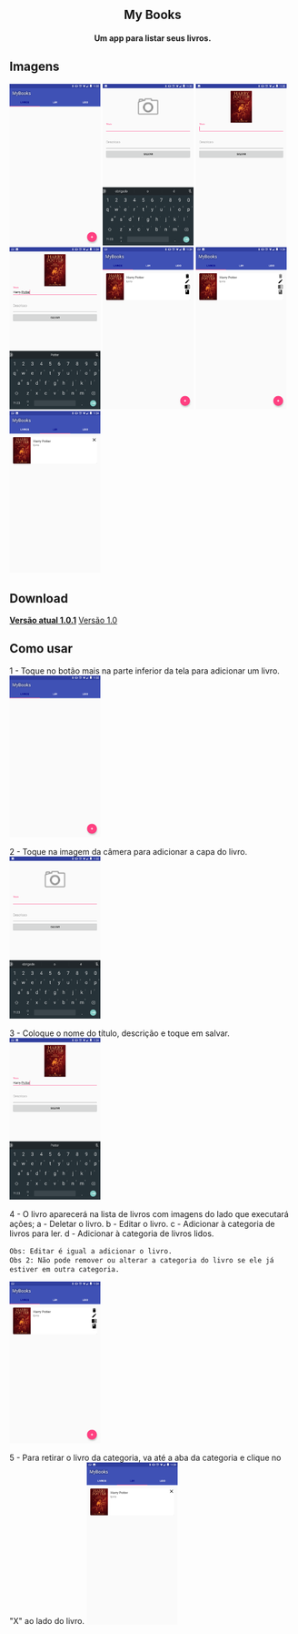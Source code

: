 <h2 align="center"><b>My Books</b></h2>
<h4 align="center">Um app para listar seus livros.</h4>

## Imagens

[<img src="https://raw.githubusercontent.com/igorfs10/MyBooks/master/screenshots/Screenshot_1.png" width=160>](https://raw.githubusercontent.com/igorfs10/MyBooks/master/screenshots/Screenshot_1.png)
[<img src="https://raw.githubusercontent.com/igorfs10/MyBooks/master/screenshots/Screenshot_2.png" width=160>](https://raw.githubusercontent.com/igorfs10/MyBooks/master/screenshots/Screenshot_2.png)
[<img src="https://raw.githubusercontent.com/igorfs10/MyBooks/master/screenshots/Screenshot_3.png" width=160>](https://raw.githubusercontent.com/igorfs10/MyBooks/master/screenshots/Screenshot_3.png)
[<img src="https://raw.githubusercontent.com/igorfs10/MyBooks/master/screenshots/Screenshot_4.png" width=160>](https://raw.githubusercontent.com/igorfs10/MyBooks/master/screenshots/Screenshot_4.png)
[<img src="https://raw.githubusercontent.com/igorfs10/MyBooks/master/screenshots/Screenshot_5.png" width=160>](https://raw.githubusercontent.com/igorfs10/MyBooks/master/screenshots/Screenshot_5.png)
[<img src="https://raw.githubusercontent.com/igorfs10/MyBooks/master/screenshots/Screenshot_6.png" width=160>](https://raw.githubusercontent.com/igorfs10/MyBooks/master/screenshots/Screenshot_6.png)
[<img src="https://raw.githubusercontent.com/igorfs10/MyBooks/master/screenshots/Screenshot_7.png" width=160>](https://raw.githubusercontent.com/igorfs10/MyBooks/master/screenshots/Screenshot_7.png)


## Download

[<b>Versão atual 1.0.1</b>](https://github.com/igorfs10/MyBooks/releases/download/1.0.1/My.Books.v1.0.1.apk)
[Versão 1.0](https://github.com/igorfs10/MyBooks/releases/download/v1.0/My.Books.v1.0.apk)

## Como usar

1 - Toque no botão mais na parte inferior da tela para adicionar um livro.
[<img src="https://raw.githubusercontent.com/igorfs10/MyBooks/master/screenshots/Screenshot_1.png" width=160>](https://raw.githubusercontent.com/igorfs10/MyBooks/master/screenshots/Screenshot_1.png)

2 - Toque na imagem da câmera para adicionar a capa do livro.
[<img src="https://raw.githubusercontent.com/igorfs10/MyBooks/master/screenshots/Screenshot_2.png" width=160>](https://raw.githubusercontent.com/igorfs10/MyBooks/master/screenshots/Screenshot_2.png)

3 - Coloque o nome do título, descrição e toque em salvar.
[<img src="https://raw.githubusercontent.com/igorfs10/MyBooks/master/screenshots/Screenshot_4.png" width=160>](https://raw.githubusercontent.com/igorfs10/MyBooks/master/screenshots/Screenshot_4.png)

4 - O livro aparecerá na lista de livros com imagens do lado que executará ações;
	a - Deletar o livro.
	b - Editar o livro.
	c - Adicionar à categoria de livros para ler.
	d - Adicionar à categoria de livros lidos.
	
	Obs: Editar é igual a adicionar o livro.
	Obs 2: Não pode remover ou alterar a categoria do livro se ele já estiver em outra categoria.

[<img src="https://raw.githubusercontent.com/igorfs10/MyBooks/master/screenshots/Screenshot_5.png" width=160>](https://raw.githubusercontent.com/igorfs10/MyBooks/master/screenshots/Screenshot_5.png)

5 - Para retirar o livro da categoria, va até a aba da categoria e clique no "X" ao lado do livro.
[<img src="https://raw.githubusercontent.com/igorfs10/MyBooks/master/screenshots/Screenshot_7.png" width=160>](https://raw.githubusercontent.com/igorfs10/MyBooks/master/screenshots/Screenshot_7.png)